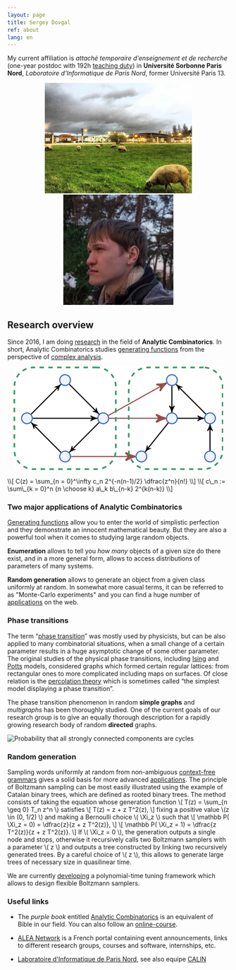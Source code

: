 ```yaml
---
layout: page
title: Sergey Dovgal
ref: about
lang: en
---
```



My current affiliation is *attaché temporaire d'enseignement et de recherche* (one-year postdoc with 192h [teaching duty](teaching.html))
in **Université Sorbonne Paris Nord**, *Laboratoire d'Informatique de Paris Nord*,
former Université Paris 13.

<p align="center">
<img src="pic/up13.jpg" height=250vh
alt = "Université Sorbonne Paris Nord" />
<img src="pic/visage.jpg" height=250vh
alt = "A relatively recent photo" />
</p>

<!--I have defended my PhD thesis entitled "[An interdisciplinary image of Analytic
Combinatorics](https://lipn.fr/~dovgal/thesis.pdf)" on 18-th of September 2019
under the supervision of **Olivier Bodini** and **Vlady Ravelomanana**.-->

## Research overview

Since 2016, I am doing [research](research.html) in the field of **Analytic
Combinatorics**.
In short, Analytic Combinatorics studies [generating
functions](https://en.wikipedia.org/wiki/Generating_function) from the
perspective of [complex
analysis](https://en.wikipedia.org/wiki/Complex_analysis).

<p align="center">
<img src="pic/directed-graphs/product.svg"
alt = "arrow product symbolic construction for directed graphs" />
</p>
\\[
C(z) = 
    \sum_{n = 0}^\infty c_n 2^{-n(n-1)/2} \dfrac{z^n}{n!}
\\]
\\[
c\_n := \sum\_{k = 0}^n {n \choose k} a\_k b\_{n-k} 2^{k(n-k)}
\\]

### Two major applications of Analytic Combinatorics

[Generating
functions](https://en.wikipedia.org/wiki/Generating_function)
allow you to enter the world of simplistic perfection and
they demonstrate an innocent mathematical beauty.
But they are also a powerful tool when
it comes to studying large random objects.

**Enumeration** allows to tell you *how many* objects of a given size do there
exist, and in a more general form, allows to access distributions of
parameters of many systems.

**Random generation** allows to generate an object from a given class uniformly
at random. In somewhat more casual terms, it can be referred to as "Monte-Carlo
experiments" and you can find a
huge number of
[applications](https://en.wikipedia.org/wiki/Monte_Carlo_method#Applications) on the web.

### Phase transitions

The term “[phase transition](https://en.wikipedia.org/wiki/Phase_transition)”
was mostly used by physicists, but can be also
applied to many combinatorial situations, when a small change of a certain
parameter results in a huge asymptotic change of some other parameter. The
original studies of the physical phase transitions, including
[Ising](https://en.wikipedia.org/wiki/Ising_model) and
[Potts](https://en.wikipedia.org/wiki/Potts_model)
models, considered graphs which formed certain regular lattices: from rectangular
ones to more complicated including maps on surfaces. Of close relation is the
[percolation theory](https://en.wikipedia.org/wiki/Percolation_theory)
which is sometimes called “the simplest model displaying a
phase transition”. 

The phase transition phenomenon in random **simple graphs** and *multigraphs*
has been thoroughly studied.  One of the current goals of our research group is
to give an equally thorough description for a rapidly growing research body of
random **directed** graphs.

![Probability that all strongly connected components are
cycles](pic/directed-graphs/curve.png)

### Random generation

Sampling words uniformly at random from non-ambiguous
[context-free grammars](https://en.wikipedia.org/wiki/Context-free_grammar)
gives a solid basis for more advanced [applications](https://en.wikipedia.org/wiki/Monte_Carlo_method#Applications).
The principle of Boltzmann sampling can be most easily illustrated using the example of Catalan binary trees, which are defined as rooted binary trees. 
The method consists of taking the equation whose generation function
\\( T(z) = \sum\_{n \geq 0} T\_n z^n \\)
satisfies
\\[
    T(z) = z + z T^2(z),
\\]
fixing a positive value \\(z \in (0, 1/2) \\)
and making a Bernoulli choice \\( \Xi_z \\) such that
\\[
    \mathbb P( \Xi_z = 0)
    =
    \\dfrac{z}{z + z T^2(z)},
\\]
\\[
    \mathbb P( \Xi_z = 1)
    =
    \\dfrac{z T^2(z)}{z + z T^2(z)}.
\\]
If \\( \Xi\_z = 0 \\), the generation outputs a single node and stops, otherwise it recursively calls two Boltzmann samplers with a parameter \\( z \\) and outputs a tree constructed by linking two recursively generated trees.
By a careful choice of \\( z \\), this allows to generate large trees of
necessary size in quasilinear time.

We are currently [developing](software.html) a polynomial-time tuning framework which allows to design flexible Boltzmann samplers.

### Useful links

* The *purple book* entitled [Analytic
  Combinatorics](http://algo.inria.fr/flajolet/Publications/book.pdf) is an
equivalent of Bible in our field. You can also follow an
[online-course](https://www.coursera.org/learn/analytic-combinatorics).

* [ALEA Network](http://gt-alea.math.cnrs.fr) is a French portal containing event
  announcements, links to different research groups, courses and software,
internships, etc.

* [Laboratoire d'Informatique de Paris Nord](https://lipn.univ-paris13.fr), see
  also equipe [CALIN](https://lipn.univ-paris13.fr/accueil/equipe/calin/)
